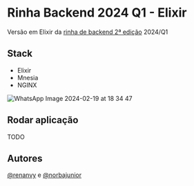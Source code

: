 # Rinha Backend 2024 Q1 - Elixir

Versão em Elixir da [rinha de backend 2ª edição](https://github.com/zanfranceschi/rinha-de-backend-2024-q1) 2024/Q1

## Stack

- Elixir
- Mnesia
- NGINX

![WhatsApp Image 2024-02-19 at 18 34 47](https://github.com/renanvy/rinha-backend-2024-q1/assets/2266325/09255633-d4f4-489b-a73e-801b0afef573)


## Rodar aplicação

TODO

## Autores

[@renanvy](https://www.linkedin.com/in/renanvy/) e [@norbajunior](https://www.linkedin.com/in/norbajunior/)
